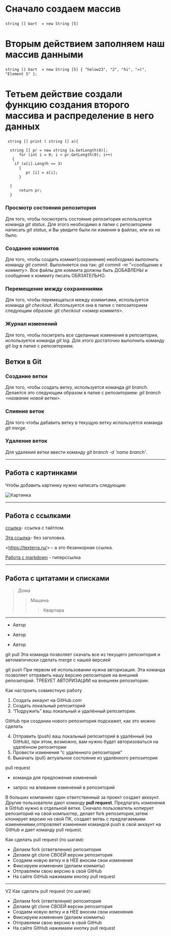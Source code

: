 # Сначало создаем массив  
###  
    string [] bart  = new String [5]
#  Вторым действием заполняем наш массив данными
### 
    string [] bart  = new String [5] { "helow23", "2", "hi", "=)", "Element 5" };

# Тетьем действие создали функцию создания второго массива и распределение в него данных 

###  
     string [] print ( string [] a){

      string [] pr = new string [a.GetLength(0)];
          for (int i = 0; i < pr.GetLength(0); i++)
       {
        if (a[i].Length <= 3)
          {
             pr [i] = a[i];
          }
    
      }
          return pr;
      }


### **Просмотр состояния репозитория**
Для того, чтобы посмотреть состояние репозитория используется команда *git status*. Для этого необходимо в папке с репозиторием написать *git status*, и Вы увидите были ли измения в файлах, или их не было.

### **Создание коммитов**
Для того, чтобы создать коммит(сохранение) необходимо выполнить команду *git commit*. Выполняется она так: *git commit -m "<сообщение к коммиту>*. Все файлы для коммита должны быть ДОБАВЛЕНЫ и сообщение к коммиту писать ОБЯЗАТЕЛЬНО.

### **Перемещение между сохранениями**
Для того, чтобы перемещаться между коммитами, используется команда *git checkout*. Используется она в папке с пепозиторием следующим образом: *git checkout <номер коммита>*.

### **Журнал изменений**
Для того, чтобы посмтреть все сделанные изменения в репозитории, используется команда *git log*. Для этого достаточно выполнить команду *git log* в папке с репозиторием.

## **Ветки в Git**
### **Создание ветки**
Для того, чтобы создать ветку, используется команда *git branch*. Делается это следующим образом в папке с репозиторием: *git branch <название новой ветки>.*

### **Слияние веток**
Для того чтобы дабавить ветку в текущую ветку используется команда *git merge*.

### **Удаление веток**
Для удаления ветки ввести команду *git branch -d 'name branch'*.

---
## **Работа с картинками**  
Чтобы добавить картинку нужно написать следующие:

![Картинка](https://avatars.mds.yandex.net/i?id=1b53fe912c0e0110e917ea428ec2f0e2e9c66aa5-8549383-images-thumbs&n=13)

---
## **Работа с ссылками** 

[ссылка]("Angel")- ссылка с тайтлом.

[Эта ссылка](http://example.net/)- без заголовка.

<https://texterra.ru/&gt; – а это безанкорная ссылка.

[Работа с markdown](https://texterra.ru/blog/ischerpyvayushchaya-shpargalka-po-sintaksisu-razmetki-markdown-na-zametku-avtoram-veb-razrabotchikam.html) - гиперссылка 
 

---

## Работа с цитатами  и списками 
>Дома 
>>Машина 
>>> Квартира
---
* Автор
- Автор
+ Автор

git pull
Эта команда позволяет скачать все из текущего репозитория и автоматически сделать merge с нашей версией

git push
При первом её использовании нужна авторизация.
Эта команда позволяет отправить нашу версию репозитория на внешний репозиторий. ТРЕБУЕТ АВТОРИЗАЦИИ на внешнем репозитории.

Как настроить совместную работу

1. Создать аккаунт на GitHub.com
2. Создать локальный репозиторий
3. “Подружить” ваш локальный и удалённый репозитории.

GitHub при создании нового репозитория подскажет, как это можно сделать

4. Отправить (push) ваш локальный репозиторий в удалённый (на GitHub), при этом, возможно, вам нужно будет авторизоваться на удалённом репозитории
5. Провести изменения “с удаленного репозитория”
6. Выкачать (pull) актуальное состояние из удалённого репозитория

pull request

- команда для предложения изменений

- запрос на вливание изменений в репозиторий

В больших компаниях один ответственный за проект создает аккаунт. Другие пользователи дают команду **pull request**. Предлагать изменения в GitHub нужно в отдельной ветке.
Сначало пользователь копирует репозиторий на свой компьютер, делает fork репозитория,затем клонирует версию на свой ПК, создает ветвь с предлагаемыми изменениями,отпровляет изменения командой push в свой аккаунт на GitHub и дает команду pull request.

Как сделать pull request (по шагам):

- Делаем fork (ответвление) репозитория
- Делаем git clone СВОЕЙ версии репозитория
- Создаем новую ветку и в НЕЕ вносим свои изменения
- Фиксируем изменения (делаем коммиты)
- Отправляем свою версию в свой GitHub
- На сайте GitHub нажимаем кнопку pull request

---

V2 Как сделать pull request (по шагам):

- Делаем fork (ответвление) репозитория
- Делаем git clone СВОЕЙ версии репозитория
- Создаем новую ветку и в НЕЕ вносим свои изменения
- Фиксируем изменения (делаем коммиты)
- Отправляем свою версию в свой GitHub
- На сайте GitHub нажимаем кнопку pull request
